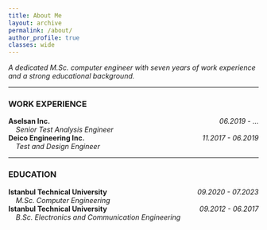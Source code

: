 ```yaml
---
title: About Me
layout: archive
permalink: /about/
author_profile: true
classes: wide
---
```


  *A dedicated M.Sc. computer engineer with seven years of work experience and a strong educational background.*

---

### WORK EXPERIENCE

<div style="overflow: auto;">
    <div style="float: left;"><strong>Aselsan Inc.</strong></div>
    <div style="float: right;"><em>06.2019 - ...</em></div>
</div>

<div style="margin-left: 15px;">
    <em>Senior Test Analysis Engineer</em>
</div>

<div style="overflow: auto;">
    <div style="float: left;"><strong>Deico Engineering Inc.</strong></div>
    <div style="float: right;"><em>11.2017 - 06.2019</em></div>
</div>

<div style="margin-left: 15px;">
    <em>Test and Design Engineer</em>
</div>

---

### EDUCATION

<div style="overflow: auto;">
    <div style="float: left;"><strong>Istanbul Technical University</strong></div>
    <div style="float: right;"><em>09.2020 - 07.2023</em></div>
</div>

<div style="margin-left: 15px;">
    <em>M.Sc. Computer Engineering</em>
</div>

<div style="overflow: auto;">
    <div style="float: left;"><strong>Istanbul Technical University</strong></div>
    <div style="float: right;"><em>09.2012 - 06.2017</em></div>
</div>

<div style="margin-left: 15px;">
    <em>B.Sc. Electronics and Communication Engineering</em>
</div>